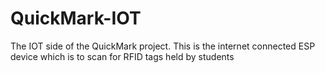 # QuickMark-IOT
The IOT side of the QuickMark project. This is the internet connected ESP device which is to scan for RFID tags held by students
